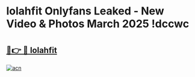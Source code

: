 # lolahfit Onlyfans Leaked - New Video & Photos March 2025 !dccwc

# <h2><a href="https://zt0h1w.iuczelnia.edu.pl?title=lolahfit&ref=dccwc">🔗👉 🔴 lolahfit</a></h2>

[![acn](https://github.com/user-attachments/assets/0f9c940e-d8b0-45ae-aac7-cd30a18b3e1c)](https://zt0h1w.iuczelnia.edu.pl?title=lolahfit&ref=dccwc)


